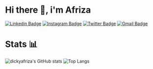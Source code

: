 # Hi there 👋, i'm Afriza 

[![Linkedin Badge](https://img.shields.io/badge/LinkedIn-0077B5?style=for-the-badge&logo=linkedin&logoColor=white)](https://www.linkedin.com/in/dikiafrz/)
[![Instagram Badge](https://img.shields.io/badge/Instagram-E4405F?style=for-the-badge&logo=instagram&logoColor=white)](https://www.instagram.com/dickyafrz/)
[![Twitter Badge](https://img.shields.io/badge/Twitter-1DA1F2?style=for-the-badge&logo=twitter&logoColor=white)](https://twitter.com/istimiwiiir)
[![Gmail Badge](https://img.shields.io/badge/EMAIL-FE7A16?style=for-the-badge&logo=gmail&logoColor=white)](mailto:afrizadicicky6@gmail.com)

# Stats 📊

![dickyafriza's GitHub stats](https://github-readme-stats.vercel.app/api?username=dickyafriza&show_icons=true&theme=graywhite)
![Top Langs](https://github-readme-stats.vercel.app/api/top-langs/?username=dickyafriza&layout=compact)
<!--
**dickyafriza/dickyafriza** is a ✨ _special_ ✨ repository because its `README.md` (this file) appears on your GitHub profile.

Here are some ideas to get you started:

- 🔭 I’m currently working on ...
- 🌱 I’m currently learning ...
- 👯 I’m looking to collaborate on ...
- 🤔 I’m looking for help with ...
- 💬 Ask me about ...
- 📫 How to reach me: ...
- 😄 Pronouns: ...
- ⚡ Fun fact: ...
-->
